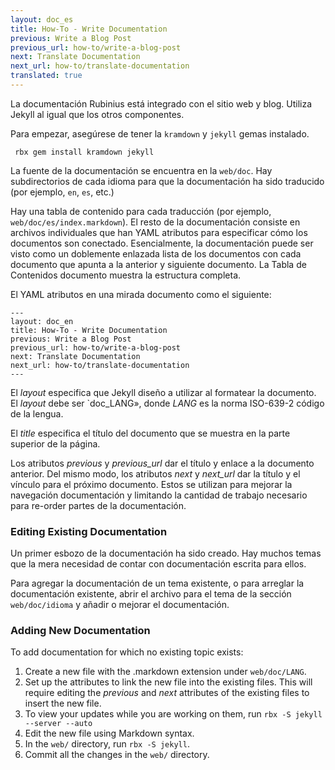 ```yaml
---
layout: doc_es
title: How-To - Write Documentation
previous: Write a Blog Post
previous_url: how-to/write-a-blog-post
next: Translate Documentation
next_url: how-to/translate-documentation
translated: true
---
```


La documentación Rubinius está integrado con el sitio web y blog. Utiliza
Jekyll al igual que los otros componentes.

Para empezar, asegúrese de tener la `kramdown` y `jekyll` gemas instalado.

     rbx gem install kramdown jekyll

La fuente de la documentación se encuentra en la `web/doc`. Hay subdirectorios
de cada idioma para que la documentación ha sido traducido (por ejemplo, `en`,
`es`, etc.)

Hay una tabla de contenido para cada traducción (por ejemplo,
`web/doc/es/index.markdown`). El resto de la documentación consiste en
archivos individuales que han YAML atributos para especificar cómo los
documentos son conectado. Esencialmente, la documentación puede ser visto como
un doblemente enlazada lista de los documentos con cada documento que apunta a
la anterior y siguiente documento. La Tabla de Contenidos documento muestra la
estructura completa.

El YAML atributos en una mirada documento como el siguiente:

    ---
    layout: doc_en
    title: How-To - Write Documentation
    previous: Write a Blog Post
    previous_url: how-to/write-a-blog-post
    next: Translate Documentation
    next_url: how-to/translate-documentation
    ---

El _layout_ especifica que Jekyll diseño a utilizar al formatear la documento.
El _layout_ debe ser `doc_LANG», donde _LANG_ es la norma ISO-639-2 código de
la lengua.

El _title_ especifica el título del documento que se muestra en la parte
superior de la página.

Los atributos _previous_ y _previous\_url_ dar el título y enlace a la
documento anterior. Del mismo modo, los atributos _next_ y _next\_url_ dar
la título y el vínculo para el próximo documento. Estos se utilizan para
mejorar la navegación documentación y limitando la cantidad de trabajo
necesario para re-order partes de la documentación.


### Editing Existing Documentation

Un primer esbozo de la documentación ha sido creado. Hay muchos temas que la
mera necesidad de contar con documentación escrita para ellos.

Para agregar la documentación de un tema existente, o para arreglar la
documentación existente, abrir el archivo para el tema de la sección
`web/doc/idioma` y añadir o mejorar el documentación.


### Adding New Documentation

To add documentation for which no existing topic exists:

1. Create a new file with the .markdown extension under `web/doc/LANG`.
1. Set up the attributes to link the new file into the existing files. This
   will require editing the _previous_ and _next_ attributes of the existing
   files to insert the new file.
1. To view your updates while you are working on them, run
   `rbx -S jekyll --server --auto`
1. Edit the new file using Markdown syntax.
1. In the `web/` directory, run `rbx -S jekyll`.
1. Commit all the changes in the `web/` directory.
